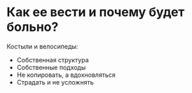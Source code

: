 
# Как ее вести и почему будет больно?

Костыли и велосипеды:

- Собственная структура
- Собственные подходы
- Не копировать, а вдохновляться
- Страдать и не усложнять

<!--
Как я лично веду свою базу знаний

- придется изобретать свою собственную структуру, которая подходит именно тебе
- придется изобретать свои собственные подходы к работе с информацией
- КОПИПАСТА ЗЛО
- страдания при рефакторинге и больших изменениях
-->
